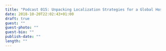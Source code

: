 ```yaml
---
title: "Podcast 015: Unpacking Localization Strategies for a Global Hospitality Brand "
date: 2018-10-20T22:02:43+01:00
draft: true
guest: ""
guest-photo: ""
guest-bio: ""
publish-date: ""
length: ""
---
```

